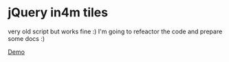 # jQuery in4m tiles
very old script but works fine :) I'm going to refeactor the code and prepare some docs :)

[Demo](http://htmlpreview.github.io/https://raw.githubusercontent.com/pralatto/jquery-in4m-tiles/master/demo/index.html)